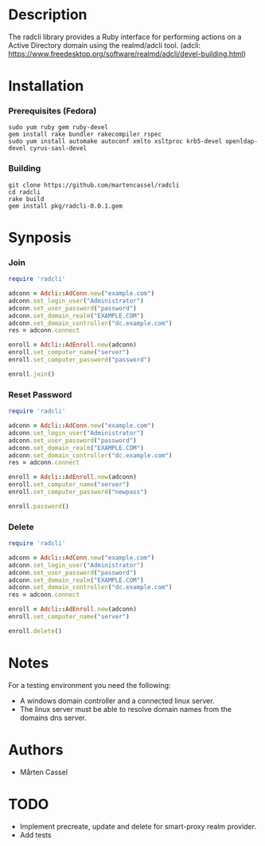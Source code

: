 # Description
The radcli library provides a Ruby interface for performing actions on a Active Directory domain using the realmd/adcli tool.
(adcli: https://www.freedesktop.org/software/realmd/adcli/devel-building.html)

# Installation

### Prerequisites (Fedora)
```
sudo yum ruby gem ruby-devel
gem install rake bundler rakecompiler rspec
sudo yum install automake autoconf xmlto xsltproc krb5-devel openldap-devel cyrus-sasl-devel
```

### Building
```
git clone https://github.com/martencassel/radcli
cd radcli
rake build
gem install pkg/radcli-0.0.1.gem
```

# Synposis

### Join
```ruby
require 'radcli'

adconn = Adcli::AdConn.new("example.com")
adconn.set_login_user("Administrator")
adconn.set_user_password("password")
adconn.set_domain_realm("EXAMPLE.COM")
adconn.set_domain_controller("dc.example.com")
res = adconn.connect

enroll = Adcli::AdEnroll.new(adconn)
enroll.set_computer_name("server")
enroll.set_computer_password("password")

enroll.join()
```

### Reset Password
```ruby
require 'radcli'

adconn = Adcli::AdConn.new("example.com")
adconn.set_login_user("Administrator")
adconn.set_user_password("password")
adconn.set_domain_realm("EXAMPLE.COM")
adconn.set_domain_controller("dc.example.com")
res = adconn.connect

enroll = Adcli::AdEnroll.new(adconn)
enroll.set_computer_name("server")
enroll.set_computer_password("newpass")

enroll.password()

```

### Delete
```ruby
require 'radcli'

adconn = Adcli::AdConn.new("example.com")
adconn.set_login_user("Administrator")
adconn.set_user_password("password")
adconn.set_domain_realm("EXAMPLE.COM")
adconn.set_domain_controller("dc.example.com")
res = adconn.connect

enroll = Adcli::AdEnroll.new(adconn)
enroll.set_computer_name("server")

enroll.delete()
```

# Notes
For a testing environment you need the following:

* A windows domain controller and a connected linux server.
* The linux server must be able to resolve domain names from the domains dns server.

# Authors
* Mårten Cassel

# TODO
* Implement precreate, update and delete for smart-proxy realm provider.
* Add tests

  

